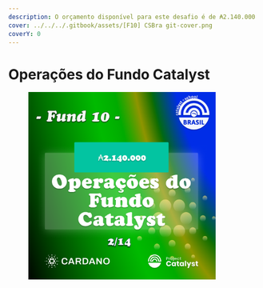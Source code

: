 ```yaml
---
description: O orçamento disponível para este desafio é de ₳2.140.000
cover: ../../../.gitbook/assets/[F10] CSBra git-cover.png
coverY: 0
---
```


# Operações do Fundo Catalyst

<div align="left">

<figure><img src="../../../.gitbook/assets/Frame 13.png" alt="" width="375"><figcaption></figcaption></figure>

</div>
